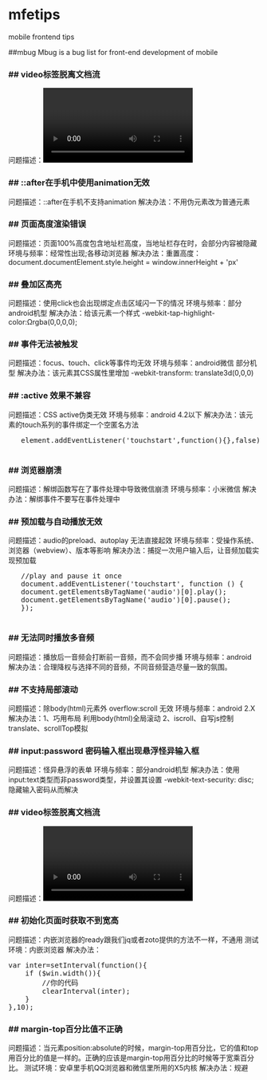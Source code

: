 mfetips
=======

mobile frontend tips


##mbug 
Mbug is a bug list for front-end development of mobile

### ## video标签脱离文档流

   问题描述：<video>标签的父元素(祖辈元素)设置transform样式后，<video>标签会脱离文档流
   测试环境：部分android机型
   解决办法：不使用transform属性。translate用top、margin等属性替代
   
### ## ::after在手机中使用animation无效

   问题描述：::after在手机不支持animation
   解决办法：不用伪元素改为普通元素
   
### ## 页面高度渲染错误

   问题描述：页面100%高度包含地址栏高度，当地址栏存在时，会部分内容被隐藏
 环境与频率：经常性出现;各移动浏览器
   解决办法：重置<html>高度：document.documentElement.style.height = window.innerHeight + 'px'
 
### ## 叠加区高亮

   问题描述：使用click也会出现绑定点击区域闪一下的情况
 环境与频率：部分android机型
   解决办法：给该元素一个样式 -webkit-tap-highlight-color:Ωrgba(0,0,0,0);
   
### ## 事件无法被触发

   问题描述：focus、touch、click等事件均无效
 环境与频率：android微信 部分机型
   解决办法：该元素其CSS属性里增加 -webkit-transform: translate3d(0,0,0) 
   
### ## :active 效果不兼容

   问题描述：CSS active伪类无效
 环境与频率：android 4.2以下
   解决办法：该元素的touch系列的事件绑定一个空匿名方法
   <pre>
   element.addEventListener('touchstart',function(){},false);
   </pre>
   
### ## 浏览器崩溃

   问题描述：解绑函数写在了事件处理中导致微信崩溃
 环境与频率：小米微信
   解决办法：解绑事件不要写在事件处理中

### ## 预加载与自动播放无效

   问题描述：audio的preload、autoplay 无法直接起效
 环境与频率：受操作系统、浏览器（webview）、版本等影响
   解决办法：捕捉一次用户输入后，让音频加载实现预加载
   <pre>
   //play and pause it once
   document.addEventListener('touchstart', function () {
   document.getElementsByTagName('audio')[0].play();
   document.getElementsByTagName('audio')[0].pause();
   });
   </pre>

### ## 无法同时播放多音频

   问题描述：播放后一音频会打断前一音频，而不会同步播
 环境与频率：android
   解决办法：合理降权与选择不同的音频，不同音频营造尽量一致的氛围。

### ## 不支持局部滚动

   问题描述：除body(html)元素外 overflow:scroll 无效
 环境与频率：android 2.X
   解决办法：1、巧用布局 利用body(html)全局滚动
             2、iscroll、自写js控制translate、scrollTop模拟

### ## input:password 密码输入框出现悬浮怪异输入框

   问题描述：怪异悬浮的表单
 环境与频率：部分android机型
   解决办法：使用input:text类型而非password类型，并设置其设置 -webkit-text-security: disc; 隐藏输入密码从而解决

### ## video标签脱离文档流

   问题描述：<video>标签的父元素(祖辈元素)设置transform样式后，<video>标签会脱离文档流
   测试环境：部分android机型
   解决办法：不使用transform属性。translate用top、margin等属性替代

### ## 初始化页面时获取不到宽高

   问题描述：内嵌浏览器的ready跟我们jq或者zoto提供的方法不一样，不通用
   测试环境：内嵌浏览器
   解决办法：
 <pre>
var inter=setInterval(function(){
	if ($win.width()){
		//你的代码				
		clearInterval(inter);
	}
},10);
</pre>
### ## margin-top百分比值不正确

   问题描述：当元素position:absolute的时候，margin-top用百分比，它的值和top用百分比的值是一样的。正确的应该是margin-top用百分比的时候等于宽乘百分比。
   测试环境：安卓里手机QQ浏览器和微信里所用的X5内核
   解决办法：规避


